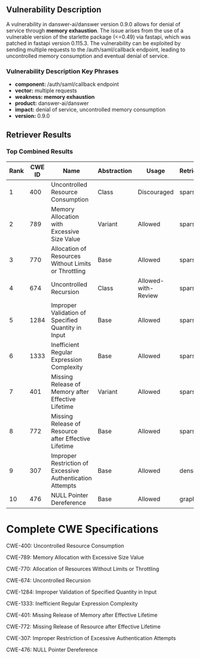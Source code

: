 ## Vulnerability Description
A vulnerability in danswer-ai/danswer version 0.9.0 allows for denial of service through **memory exhaustion**. The issue arises from the use of a vulnerable version of the starlette package (<=0.49) via fastapi, which was patched in fastapi version 0.115.3. The vulnerability can be exploited by sending multiple requests to the /auth/saml/callback endpoint, leading to uncontrolled memory consumption and eventual denial of service.

### Vulnerability Description Key Phrases
- **component:** /auth/saml/callback endpoint
- **vector:** multiple requests
- **weakness:** **memory exhaustion**
- **product:** danswer-ai/danswer
- **impact:** denial of service, uncontrolled memory consumption
- **version:** 0.9.0

## Retriever Results

### Top Combined Results

| Rank | CWE ID | Name | Abstraction | Usage  | Retrievers | Individual Scores |
|------|--------|------|-------------|-------|------------|-------------------|
| 1 | 400 | Uncontrolled Resource Consumption | Class | Discouraged | sparse | 0.402 |
| 2 | 789 | Memory Allocation with Excessive Size Value | Variant | Allowed | sparse | 0.390 |
| 3 | 770 | Allocation of Resources Without Limits or Throttling | Base | Allowed | sparse | 0.384 |
| 4 | 674 | Uncontrolled Recursion | Class | Allowed-with-Review | sparse | 0.368 |
| 5 | 1284 | Improper Validation of Specified Quantity in Input | Base | Allowed | sparse | 0.357 |
| 6 | 1333 | Inefficient Regular Expression Complexity | Base | Allowed | sparse | 0.355 |
| 7 | 401 | Missing Release of Memory after Effective Lifetime | Variant | Allowed | sparse | 0.351 |
| 8 | 772 | Missing Release of Resource after Effective Lifetime | Base | Allowed | sparse | 0.347 |
| 9 | 307 | Improper Restriction of Excessive Authentication Attempts | Base | Allowed | dense | 0.488 |
| 10 | 476 | NULL Pointer Dereference | Base | Allowed | graph | 0.002 |



# Complete CWE Specifications

CWE-400: Uncontrolled Resource Consumption

CWE-789: Memory Allocation with Excessive Size Value

CWE-770: Allocation of Resources Without Limits or Throttling

CWE-674: Uncontrolled Recursion

CWE-1284: Improper Validation of Specified Quantity in Input

CWE-1333: Inefficient Regular Expression Complexity

CWE-401: Missing Release of Memory after Effective Lifetime

CWE-772: Missing Release of Resource after Effective Lifetime

CWE-307: Improper Restriction of Excessive Authentication Attempts

CWE-476: NULL Pointer Dereference